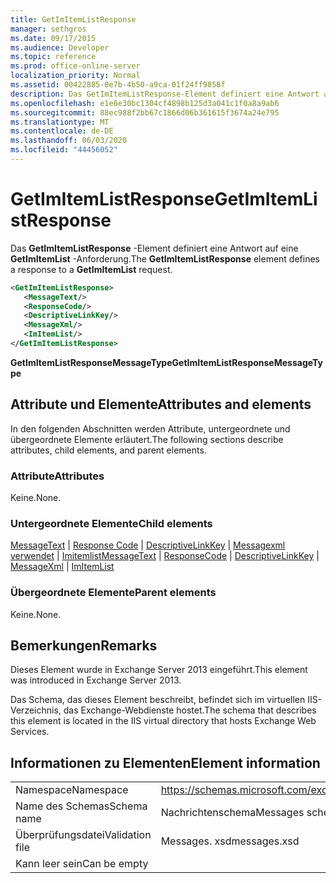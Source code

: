 ```yaml
---
title: GetImItemListResponse
manager: sethgros
ms.date: 09/17/2015
ms.audience: Developer
ms.topic: reference
ms.prod: office-online-server
localization_priority: Normal
ms.assetid: 00422885-0e7b-4b50-a9ca-01f24ff9858f
description: Das GetImItemListResponse-Element definiert eine Antwort auf eine GetImItemList-Anforderung.
ms.openlocfilehash: e1e6e30bc1304cf4898b125d3a041c1f0a8a9ab6
ms.sourcegitcommit: 88ec988f2bb67c1866d06b361615f3674a24e795
ms.translationtype: MT
ms.contentlocale: de-DE
ms.lasthandoff: 06/03/2020
ms.locfileid: "44456052"
---
```

# <a name="getimitemlistresponse"></a><span data-ttu-id="22e2a-103">GetImItemListResponse</span><span class="sxs-lookup"><span data-stu-id="22e2a-103">GetImItemListResponse</span></span>

<span data-ttu-id="22e2a-104">Das **GetImItemListResponse** -Element definiert eine Antwort auf eine **GetImItemList** -Anforderung.</span><span class="sxs-lookup"><span data-stu-id="22e2a-104">The **GetImItemListResponse** element defines a response to a **GetImItemList** request.</span></span> 
  
```XML
<GetImItemListResponse>
   <MessageText/>
   <ResponseCode/>
   <DescriptiveLinkKey/>
   <MessageXml/>
   <ImItemList/>
</GetImItemListResponse>
```

 <span data-ttu-id="22e2a-105">**GetImItemListResponseMessageType**</span><span class="sxs-lookup"><span data-stu-id="22e2a-105">**GetImItemListResponseMessageType**</span></span>
## <a name="attributes-and-elements"></a><span data-ttu-id="22e2a-106">Attribute und Elemente</span><span class="sxs-lookup"><span data-stu-id="22e2a-106">Attributes and elements</span></span>

<span data-ttu-id="22e2a-107">In den folgenden Abschnitten werden Attribute, untergeordnete und übergeordnete Elemente erläutert.</span><span class="sxs-lookup"><span data-stu-id="22e2a-107">The following sections describe attributes, child elements, and parent elements.</span></span>
  
### <a name="attributes"></a><span data-ttu-id="22e2a-108">Attribute</span><span class="sxs-lookup"><span data-stu-id="22e2a-108">Attributes</span></span>

<span data-ttu-id="22e2a-109">Keine.</span><span class="sxs-lookup"><span data-stu-id="22e2a-109">None.</span></span>
  
### <a name="child-elements"></a><span data-ttu-id="22e2a-110">Untergeordnete Elemente</span><span class="sxs-lookup"><span data-stu-id="22e2a-110">Child elements</span></span>

<span data-ttu-id="22e2a-111">[MessageText](messagetext.md)  |  [Response Code](responsecode.md)  |  [DescriptiveLinkKey](descriptivelinkkey.md)  |  [Messagexml verwendet](messagexml.md)  |  [Imitemlist](imitemlist.md)</span><span class="sxs-lookup"><span data-stu-id="22e2a-111">[MessageText](messagetext.md) | [ResponseCode](responsecode.md) | [DescriptiveLinkKey](descriptivelinkkey.md) | [MessageXml](messagexml.md) | [ImItemList](imitemlist.md)</span></span>
  
### <a name="parent-elements"></a><span data-ttu-id="22e2a-112">Übergeordnete Elemente</span><span class="sxs-lookup"><span data-stu-id="22e2a-112">Parent elements</span></span>

<span data-ttu-id="22e2a-113">Keine.</span><span class="sxs-lookup"><span data-stu-id="22e2a-113">None.</span></span>
  
## <a name="remarks"></a><span data-ttu-id="22e2a-114">Bemerkungen</span><span class="sxs-lookup"><span data-stu-id="22e2a-114">Remarks</span></span>

<span data-ttu-id="22e2a-115">Dieses Element wurde in Exchange Server 2013 eingeführt.</span><span class="sxs-lookup"><span data-stu-id="22e2a-115">This element was introduced in Exchange Server 2013.</span></span>
  
<span data-ttu-id="22e2a-116">Das Schema, das dieses Element beschreibt, befindet sich im virtuellen IIS-Verzeichnis, das Exchange-Webdienste hostet.</span><span class="sxs-lookup"><span data-stu-id="22e2a-116">The schema that describes this element is located in the IIS virtual directory that hosts Exchange Web Services.</span></span>
  
## <a name="element-information"></a><span data-ttu-id="22e2a-117">Informationen zu Elementen</span><span class="sxs-lookup"><span data-stu-id="22e2a-117">Element information</span></span>

|||
|:-----|:-----|
|<span data-ttu-id="22e2a-118">Namespace</span><span class="sxs-lookup"><span data-stu-id="22e2a-118">Namespace</span></span>  <br/> |https://schemas.microsoft.com/exchange/services/2006/messages  <br/> |
|<span data-ttu-id="22e2a-119">Name des Schemas</span><span class="sxs-lookup"><span data-stu-id="22e2a-119">Schema name</span></span>  <br/> |<span data-ttu-id="22e2a-120">Nachrichtenschema</span><span class="sxs-lookup"><span data-stu-id="22e2a-120">Messages schema</span></span>  <br/> |
|<span data-ttu-id="22e2a-121">Überprüfungsdatei</span><span class="sxs-lookup"><span data-stu-id="22e2a-121">Validation file</span></span>  <br/> |<span data-ttu-id="22e2a-122">Messages. xsd</span><span class="sxs-lookup"><span data-stu-id="22e2a-122">messages.xsd</span></span>  <br/> |
|<span data-ttu-id="22e2a-123">Kann leer sein</span><span class="sxs-lookup"><span data-stu-id="22e2a-123">Can be empty</span></span>  <br/> ||
   

